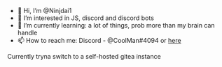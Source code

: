 - 👋 Hi, I’m @Ninjdai1
- 👀 I’m interested in JS, discord and discord bots
- 🌱 I’m currently learning: a lot of things, prob more than my brain can handle
- 📫 How to reach me: Discord - @CoolMan#4094 or <a href="https://www.youtube-nocookie.com/embed/dQw4w9WgXcQ?autoplay=1&cc_load_policy=1&controls=0&modestbranding=1">here</a>

Currently tryna switch to a self-hosted gitea instance
